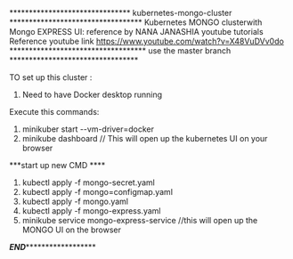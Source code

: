 ******************************* kubernetes-mongo-cluster **********************************
Kubernetes MONGO clusterwith Mongo EXPRESS UI: reference by NANA JANASHIA youtube tutorials
Reference youtube link https://www.youtube.com/watch?v=X48VuDVv0do
*********************************** use the master branch *********************************

TO set up this cluster :
1. Need to have Docker desktop running 

Execute this commands:
1. minikuber start --vm-driver=docker
2. minikube dashboard // This will open up the kubernetes UI on your browser

***start up  new CMD ****
1. kubectl apply -f mongo-secret.yaml
2. kubectl apply -f mongo=configmap.yaml
3. kubectl apply -f mongo.yaml
4. kubectl apply -f mongo-express.yaml
5. minikube service mongo-express-service //this will open up the MONGO UI on the browser

***********************************END*****************************************************

